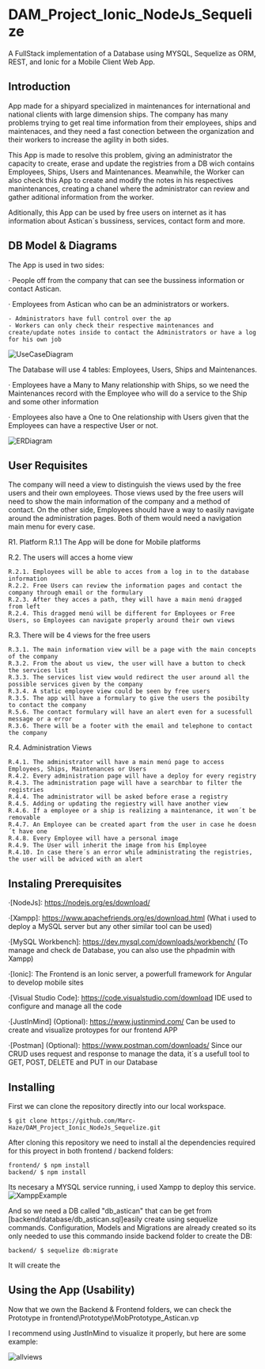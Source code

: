 # DAM_Project_Ionic_NodeJs_Sequelize

A FullStack implementation of a Database using MYSQL, Sequelize as ORM, REST, and Ionic for a Mobile Client Web App. 

## Introduction

App made for a shipyard specialized in maintenances for international and national clients with large dimension ships. The company has many problems trying to get real time information from their employees, ships and maintenaces, and they need a fast conection between the organization and their workers to increase the agility in both sides. 

This App is made to resolve this problem, giving an administrator the capacity to create, erase and update the registries from a DB wich contains Employees, Ships, Users and Maintenances. Meanwhile, the Worker can also check this App to create and modify the notes in his respectives manintenances, creating a chanel where the administrator can review and gather aditional information from the worker.

Aditionally, this App can be used by free users on internet as it has information about Astican´s bussiness, services, contact form and more.

## DB Model & Diagrams

The App is used in two sides: 

· People off from the company that can see the bussiness information or contact Astican.

· Employees from Astican who can be an administrators or workers.

    - Administrators have full control over the ap
    - Workers can only check their respective maintenances and create/update notes inside to contact the Administrators or have a log for his own job

![UseCaseDiagram](https://user-images.githubusercontent.com/91074603/146038237-f663bbe3-52da-47a5-b1b1-3b2c785f5976.png)

The Database will use 4 tables: Employees, Users, Ships and Maintenances.

· Employees have a Many to Many relationship with Ships, so we need the Maintenances record with the Employee who will do a service to the Ship and some other information

· Employees also have a One to One relationship with Users given that the Employees can have a respective User or not.

![ERDiagram](https://user-images.githubusercontent.com/91074603/146038644-a4a485ac-9199-456e-b628-3a8f5d676337.png)


## User Requisites

The company will need a view to distinguish the views used by the free users and their own employees. Those views used by the free users will need to show the main information of the company and a method of contact. On the other side, Employees should have a way to easily navigate around the administration pages. Both of them would need a navigation main menu for every case.

R1. Platform
    R.1.1 The App will be done for Mobile platforms
    
R.2. The users will acces a home view

    R.2.1. Employees will be able to acces from a log in to the database information
    R.2.2. Free Users can review the information pages and contact the company through email or the formulary
    R.2.3. After they acces a path, they will have a main menú dragged from left
    R.2.4. This dragged menú will be different for Employees or Free Users, so Employees can navigate properly around their own views
    
R.3. There will be 4 views for the free users

    R.3.1. The main information view will be a page with the main concepts of the company
    R.3.2. From the about us view, the user will have a button to check the services list
    R.3.3. The services list view would redirect the user around all the possible services given by the company
    R.3.4. A static employee view could be seen by free users
    R.3.5. The app will have a formulary to give the users the posibilty to contact the company
    R.5.6. The contact formulary will have an alert even for a sucessfull message or a error
    R.3.6. There will be a footer with the email and telephone to contact the company
    
R.4. Administration Views

    R.4.1. The administrator will have a main menú page to access Employees, Ships, Maintenances or Users
    R.4.2. Every administration page will have a deploy for every registry
    R.4.3. The administration page will have a searchbar to filter the registries
    R.4.4. The administrator will be asked before erase a registry
    R.4.5. Adding or updating the regiestry will have another view
    R.4.6. If a employee or a ship is realizing a maintenance, it won´t be removable
    R.4.7. An Employee can be created apart from the user in case he doesn´t have one
    R.4.8. Every Employee will have a personal image
    R.4.9. The User will inherit the image from his Employee
    R.4.10. In case there´s an error while administrating the registries, the user will be adviced with an alert 

## Instaling Prerequisites

·[NodeJs]: https://nodejs.org/es/download/

·[Xampp]: https://www.apachefriends.org/es/download.html (What i used to deploy a MySQL server but any other similar tool can be used)

·[MySQL Workbench]: https://dev.mysql.com/downloads/workbench/ (To manage and check de Database, you can also use the phpadmin with Xampp)

·[Ionic]: The Frontend is an Ionic server, a powerfull framework for Angular to develop mobile sites 

·[Visual Studio Code]: https://code.visualstudio.com/download IDE used to configure and manage all the code

·[JustInMind] (Optional): https://www.justinmind.com/ Can be used to create and visualize protoypes for our frontend APP

·[Postman] (Optional): https://www.postman.com/downloads/ Since our CRUD uses request and response to manage the data, it´s a usefull tool to GET, POST, DELETE and PUT in our Database


## Installing

First we can clone the repository directly into our local workspace.

    $ git clone https://github.com/Marc-Haze/DAM_Project_Ionic_NodeJs_Sequelize.git
    

After cloning this repository we need to install al the dependencies required for this proyect in both frontend / backend folders:

    frontend/ $ npm install
    backend/ $ npm install

Its necesary a MYSQL service running, i used Xampp to deploy this service. 
![XamppExample](https://user-images.githubusercontent.com/91074603/146048046-0a960e23-a257-4f1f-b3dc-543813d3e5e9.png)

And so we need a DB called "db_astican" that can be get from [backend/database/db_astican.sql]easily create using sequelize commands. Configuration, Models and Migrations are already created so its only needed to use this commando inside backend folder to create the DB:

    backend/ $ sequelize db:migrate

It will create the 

## Using the App (Usability)

Now that we own the Backend & Frontend folders, we can check the Prototype in frontend\Prototype\MobPrototype_Astican.vp 

I recommend using JustInMind to visualize it properly, but here are some example:

![allviews](https://user-images.githubusercontent.com/91074603/141653462-8a9684d4-ce77-48d7-92e2-05fc70a846e6.PNG)




